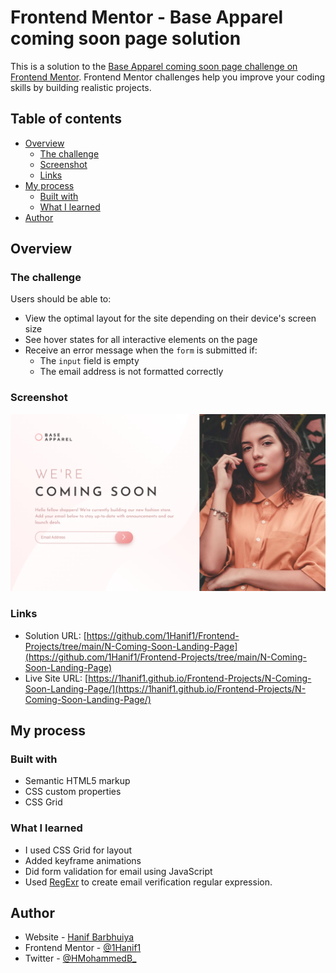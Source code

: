 # Frontend Mentor - Base Apparel coming soon page solution

This is a solution to the [Base Apparel coming soon page challenge on Frontend Mentor](https://www.frontendmentor.io/challenges/base-apparel-coming-soon-page-5d46b47f8db8a7063f9331a0). Frontend Mentor challenges help you improve your coding skills by building realistic projects.

## Table of contents

- [Overview](#overview)
  - [The challenge](#the-challenge)
  - [Screenshot](#screenshot)
  - [Links](#links)
- [My process](#my-process)
  - [Built with](#built-with)
  - [What I learned](#what-i-learned)
- [Author](#author)

## Overview

### The challenge

Users should be able to:

- View the optimal layout for the site depending on their device's screen size
- See hover states for all interactive elements on the page
- Receive an error message when the `form` is submitted if:
  - The `input` field is empty
  - The email address is not formatted correctly

### Screenshot

![Result Screenshot](./Screenshot.png)

### Links

- Solution URL: [https://github.com/1Hanif1/Frontend-Projects/tree/main/N-Coming-Soon-Landing-Page](https://github.com/1Hanif1/Frontend-Projects/tree/main/N-Coming-Soon-Landing-Page)
- Live Site URL: [https://1hanif1.github.io/Frontend-Projects/N-Coming-Soon-Landing-Page/](https://1hanif1.github.io/Frontend-Projects/N-Coming-Soon-Landing-Page/)

## My process

### Built with

- Semantic HTML5 markup
- CSS custom properties
- CSS Grid

### What I learned

- I used CSS Grid for layout
- Added keyframe animations
- Did form validation for email using JavaScript
- Used [RegExr](https://regexr.com/) to create email verification regular expression.

## Author

- Website - [Hanif Barbhuiya](https://bio.link/hanifmb)
- Frontend Mentor - [@1Hanif1](https://www.frontendmentor.io/profile/1Hanif1)
- Twitter - [@HMohammedB\_](https://twitter.com/HMohammedB_)
